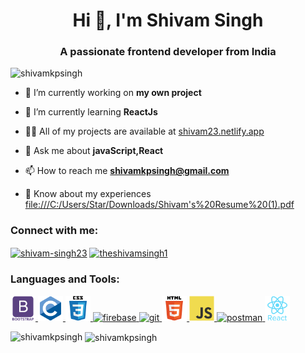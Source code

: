 <h1 align="center">Hi 👋, I'm Shivam Singh</h1>
<h3 align="center">A passionate frontend developer from India</h3>

<p align="left"> <img src="https://komarev.com/ghpvc/?username=shivamkpsingh&label=Profile%20views&color=0e75b6&style=flat" alt="shivamkpsingh" /> </p>

- 🔭 I’m currently working on **my own project**

- 🌱 I’m currently learning **ReactJs**

- 👨‍💻 All of my projects are available at [shivam23.netlify.app](shivam23.netlify.app)

- 💬 Ask me about **javaScript,React**

- 📫 How to reach me **shivamkpsingh@gmail.com**

- 📄 Know about my experiences [file:///C:/Users/Star/Downloads/Shivam's%20Resume%20(1).pdf](file:///C:/Users/Star/Downloads/Shivam's%20Resume%20(1).pdf)

<h3 align="left">Connect with me:</h3>
<p align="left">
<a href="https://linkedin.com/in/shivam-singh23" target="blank"><img align="center" src="https://raw.githubusercontent.com/rahuldkjain/github-profile-readme-generator/master/src/images/icons/Social/linked-in-alt.svg" alt="shivam-singh23" height="30" width="40" /></a>
<a href="https://instagram.com/theshivamsingh1" target="blank"><img align="center" src="https://raw.githubusercontent.com/rahuldkjain/github-profile-readme-generator/master/src/images/icons/Social/instagram.svg" alt="theshivamsingh1" height="30" width="40" /></a>
</p>

<h3 align="left">Languages and Tools:</h3>
<p align="left"> <a href="https://getbootstrap.com" target="_blank"> <img src="https://raw.githubusercontent.com/devicons/devicon/master/icons/bootstrap/bootstrap-plain-wordmark.svg" alt="bootstrap" width="40" height="40"/> </a> <a href="https://www.cprogramming.com/" target="_blank"> <img src="https://raw.githubusercontent.com/devicons/devicon/master/icons/c/c-original.svg" alt="c" width="40" height="40"/> </a> <a href="https://www.w3schools.com/css/" target="_blank"> <img src="https://raw.githubusercontent.com/devicons/devicon/master/icons/css3/css3-original-wordmark.svg" alt="css3" width="40" height="40"/> </a> <a href="https://firebase.google.com/" target="_blank"> <img src="https://www.vectorlogo.zone/logos/firebase/firebase-icon.svg" alt="firebase" width="40" height="40"/> </a> <a href="https://git-scm.com/" target="_blank"> <img src="https://www.vectorlogo.zone/logos/git-scm/git-scm-icon.svg" alt="git" width="40" height="40"/> </a> <a href="https://www.w3.org/html/" target="_blank"> <img src="https://raw.githubusercontent.com/devicons/devicon/master/icons/html5/html5-original-wordmark.svg" alt="html5" width="40" height="40"/> </a> <a href="https://developer.mozilla.org/en-US/docs/Web/JavaScript" target="_blank"> <img src="https://raw.githubusercontent.com/devicons/devicon/master/icons/javascript/javascript-original.svg" alt="javascript" width="40" height="40"/> </a> <a href="https://postman.com" target="_blank"> <img src="https://www.vectorlogo.zone/logos/getpostman/getpostman-icon.svg" alt="postman" width="40" height="40"/> </a> <a href="https://reactjs.org/" target="_blank"> <img src="https://raw.githubusercontent.com/devicons/devicon/master/icons/react/react-original-wordmark.svg" alt="react" width="40" height="40"/> </a> </p>

<p><img align="left" src="https://github-readme-stats.vercel.app/api/top-langs?username=shivamkpsingh&show_icons=true&locale=en&layout=compact" alt="shivamkpsingh" /></p>

<p>&nbsp;<img align="center" src="https://github-readme-stats.vercel.app/api?username=shivamkpsingh&show_icons=true&locale=en" alt="shivamkpsingh" /></p>
